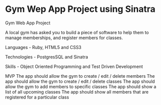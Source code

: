# Gym Wep App Project using Sinatra

Gym Web App Project

A local gym has asked you to build a piece of software to help them to manage memberships, and register members for classes.

Languages - Ruby, HTML5 and CSS3

Technologies - PostgresSQL and Sinatra

Skills - Object Oriented Programming and Test Driven Development


MVP The app should allow the gym to create / edit / delete members The app should allow the gym to create / edit / delete classes The app should allow the gym to add members to specific classes The app should show a list of all upcoming classes The app should show all members that are registered for a particular class 



